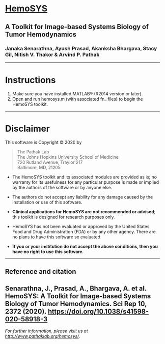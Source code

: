 # [HemoSYS](https://doi.org/10.1038/s41598-020-58918-3)
## A Toolkit for Image-based Systems Biology of Tumor Hemodynamics
### Janaka Senarathna, Ayush Prasad, Akanksha Bhargava, Stacy Gil, Nitish V. Thakor & Arvind P. Pathak
---
# Instructions
1. Make sure you have installed MATLAB® (R2014 version or later).
2. Open and run hemosys.m (with associated fn_ files) to begin the HemoSYS toolkit.
---
# Disclaimer
This software is Copyright © 2020 by

>The Pathak Lab<br>The Johns Hopkins University School of Medicine<br>720 Rutland Avenue, Traylor 217<br>Baltimore, MD, 21205

- The HemoSYS toolkit and its associated modules are provided as is; no warranty for its usefulness for any particular purpose is made or implied by the authors of the software or by anyone else.

- The authors do not accept any liability for any damage caused by the installation or use of this software.

- **Clinical applications for HemoSYS are not recommended or advised**; this toolkit is designed for research purposes only.

- HemoSYS has not been evaluated or approved by the United States Food and Drug Administration (FDA) or by any other agency. There are no plans to have this software so evaluated.

- **If you or your institution do not accept the above conditions, then you have no right to use this software.**
---
## Reference and citation
Senarathna, J., Prasad, A., Bhargava, A. et al. HemoSYS: A Toolkit for Image-based Systems Biology of Tumor Hemodynamics. Sci Rep 10, 2372 (2020). https://doi.org/10.1038/s41598-020-58918-3
---
*For further information, please visit us at http://www.pathaklab.org/hemosys/.*
